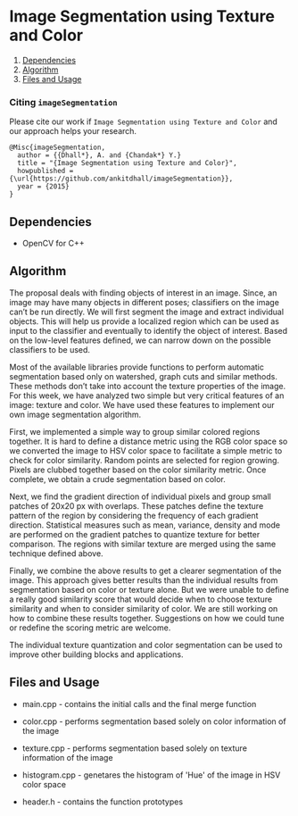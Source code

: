 # Image Segmentation using Texture and Color
1. [Dependencies](#dependencies)
2. [Algorithm](#algorithm)
3. [Files and Usage](#files-and-usage)  


### Citing `imageSegmentation`
Please cite our work if `Image Segmentation using Texture and Color` and our approach helps your research.  

```
@Misc{imageSegmentation,
  author = {{Dhall*}, A. and {Chandak*} Y.}
  title = "{Image Segmentation using Texture and Color}",
  howpublished = {\url{https://github.com/ankitdhall/imageSegmentation}},
  year = {2015}
}
```  

## Dependencies
* OpenCV for C++

## Algorithm
The proposal deals with finding objects of interest in an image. Since, an image may have many objects in different poses; classifiers on the image can’t be run directly. We will first segment the image and extract individual objects. This will help us provide a localized region which can be used as input to the classifier and eventually to identify the object of interest. Based on the low-level features defined, we can narrow down on the possible classifiers to be used.

Most of the available libraries provide functions to perform automatic segmentation based only on watershed, graph cuts and similar methods. These methods don’t take into account the texture properties of the image. For this week, we have analyzed two simple but very critical features of an image: texture and color. We have used these features to implement our own image segmentation algorithm.

First, we implemented a simple way to group similar colored regions together. It is hard to define a distance metric using the RGB color space so we converted the image to HSV color space to facilitate a simple metric to check for color similarity. Random points are selected for region growing. Pixels are clubbed together based on the color similarity metric. Once complete, we obtain a crude segmentation based on color.

Next, we find the gradient direction of individual pixels and group small patches of 20x20 px with overlaps. These patches define the texture pattern of the region by considering the frequency of each gradient direction. Statistical measures such as mean, variance, density and mode are performed on the gradient patches to quantize texture for better comparison. The regions with similar texture are merged using the same technique defined above.

Finally, we combine the above results to get a clearer segmentation of the image. This approach gives better results than the individual results from segmentation based on color or texture alone. But we were unable to define a really good similarity score that would decide when to choose texture similarity and when to consider similarity of color. We are still working on how to combine these results together. Suggestions on how we could tune or redefine the scoring metric are welcome.

The individual texture quantization and color segmentation can be used to improve other building blocks and applications.

## Files and Usage
* main.cpp - contains the initial calls and the final merge function

* color.cpp - performs segmentation based solely on color information of the image

* texture.cpp - performs segmentation based solely on texture information of the image

* histogram.cpp - genetares the histogram of 'Hue' of the image in HSV color space

* header.h - contains the function prototypes
